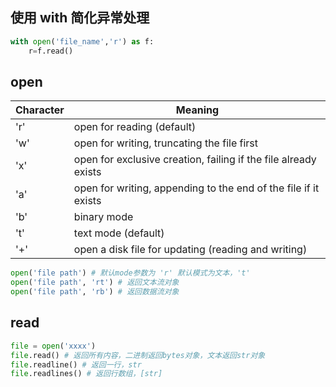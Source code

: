 
## 使用 with 简化异常处理
```python
with open('file_name','r') as f:
    r=f.read()
```

## open
| Character | Meaning |
| ------ | ------ |
| 'r' | open for reading (default) |
| 'w' | open for writing, truncating the file first |
| 'x' | open for exclusive creation, failing if the file already exists |
| 'a' | open for writing, appending to the end of the file if it exists |
| 'b' | binary mode |
| 't' | text mode (default) |
| '+' | open a disk file for updating (reading and writing) |
```python
open('file path') # 默认mode参数为 'r' 默认模式为文本，'t'
open('file path', 'rt') # 返回文本流对象
open('file path', 'rb') # 返回数据流对象 
```

## read
```python
file = open('xxxx')
file.read() # 返回所有内容，二进制返回bytes对象，文本返回str对象
file.readline() # 返回一行，str
file.readlines() # 返回行数组，[str]
```